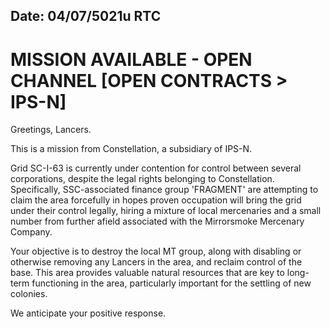 ## Date: 04/07/5021u RTC
# MISSION AVAILABLE - OPEN CHANNEL [OPEN CONTRACTS > IPS-N]
Greetings, Lancers.

This is a mission from Constellation, a subsidiary of IPS-N.

Grid SC-I-63 is currently under contention for control between several corporations, despite the legal rights belonging to Constellation. Specifically, SSC-associated finance group 'FRAGMENT' are attempting to claim the area forcefully in hopes proven occupation will bring the grid under their control legally, hiring a mixture of local mercenaries and a small number from further afield associated with the Mirrorsmoke Mercenary Company.

Your objective is to destroy the local MT group, along with disabling or otherwise removing any Lancers in the area, and reclaim control of the base. This area provides valuable natural resources that are key to long-term functioning in the area, particularly important for the settling of new colonies.

We anticipate your positive response.
